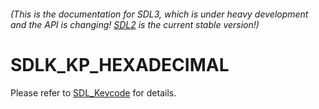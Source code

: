 ###### (This is the documentation for SDL3, which is under heavy development and the API is changing! [SDL2](https://wiki.libsdl.org/SDL2/) is the current stable version!)
# SDLK_KP_HEXADECIMAL

Please refer to [SDL_Keycode](SDL_Keycode) for details.

